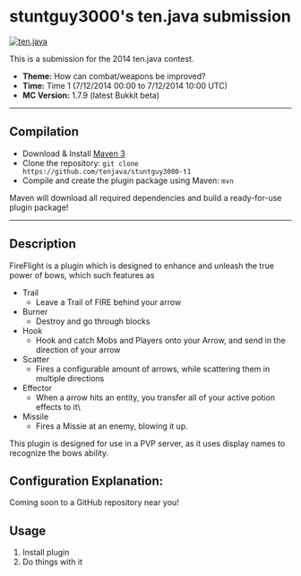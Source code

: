 stuntguy3000's ten.java submission
==============================

[![ten.java](https://cdn.mediacru.sh/hu4CJqRD7AiB.svg)](https://tenjava.com/)

This is a submission for the 2014 ten.java contest.

- __Theme:__ How can combat/weapons be improved?
- __Time:__ Time 1 (7/12/2014 00:00 to 7/12/2014 10:00 UTC)
- __MC Version:__ 1.7.9 (latest Bukkit beta)

---------------------------------------

Compilation
-----------

- Download & Install [Maven 3](http://maven.apache.org/download.html)
- Clone the repository: `git clone https://github.com/tenjava/stuntguy3000-t1`
- Compile and create the plugin package using Maven: `mvn`

Maven will download all required dependencies and build a ready-for-use plugin package!

---------------------------------------

Description
----

FireFlight is a plugin which is designed to enhance and unleash the true power of bows, which such features as
 * Trail
    - Leave a Trail of FIRE behind your arrow
 * Burner
    - Destroy and go through blocks
 * Hook
    - Hook and catch Mobs and Players onto your Arrow, and send in the direction of your arrow
 * Scatter
    - Fires a configurable amount of arrows, while scattering them in multiple directions
 * Effector
    - When a arrow hits an entity, you transfer all of your active potion effects to it\
 * Missile
    - Fires a Missie at an enemy, blowing it up.
 
 
This plugin is designed for use in a PVP server, as it uses display names to recognize the bows ability.

Configuration Explanation:
----
Coming soon to a GitHub repository near you!

Usage
-----

1. Install plugin
2. Do things with it